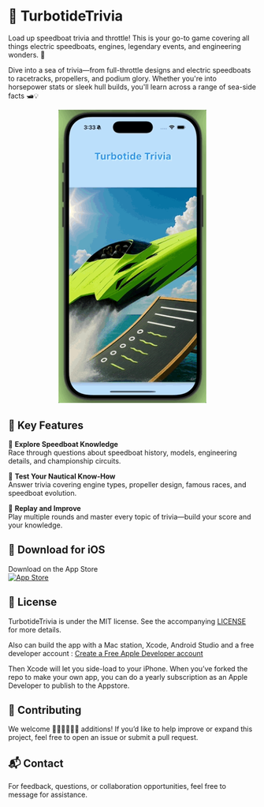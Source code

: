 # 🚤 TurbotideTrivia

Load up speedboat trivia and throttle! This is your go-to game covering all things electric speedboats, engines, legendary events, and engineering wonders. 🌊

Dive into a sea of trivia—from full-throttle designs and electric speedboats to racetracks, propellers, and podium glory. Whether you're into horsepower stats or sleek hull builds, you'll learn across a range of sea-side facts 🛥️💡

<p align="center">
  <img alt="TurbotideTrivia" title="TurbotideTrivia" src="screenshots/TurbotideScroll1.gif" width=300>
</p>

## 🚀 Key Features

🌊 **Explore Speedboat Knowledge**  
Race through questions about speedboat history, models, engineering details, and championship circuits.

🧠 **Test Your Nautical Know-How**  
Answer trivia covering engine types, propeller design, famous races, and speedboat evolution.

🔄 **Replay and Improve**  
Play multiple rounds and master every topic of trivia—build your score and your knowledge.

## 📱 Download for iOS

Download on the App Store  
[![App Store](https://developer.apple.com/assets/elements/badges/download-on-the-app-store.svg)](https://apps.apple.com/us/app/turbotide-trivia/id6744722795)

## 📝 License

TurbotideTrivia is under the MIT license. See the accompanying [LICENSE](LICENSE) for more details.

Also can build the app with a Mac station, Xcode, Android Studio and a free developer account : [Create a Free Apple Developer account](https://www.appypie.com/blog/how-to-create-a-free-apple-developer-account)

Then Xcode will let you side-load to your iPhone. When you’ve forked the repo to make your own app, you can do a yearly subscription as an Apple Developer to publish to the Appstore. 

## 🤝 Contributing

We welcome 👩🏾‍💻👨🏾‍💻 additions! If you’d like to help improve or expand this project, feel free to open an issue or submit a pull request.

## 📬 Contact

For feedback, questions, or collaboration opportunities, feel free to message for assistance.
